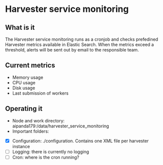 # Harvester service monitoring

## What is it
The Harvester service monitoring runs as a cronjob and checks prefedined Harvester metrics available in Elastic Search. When the metrics exceed a threshold, alerts will be sent out by email to the responsible team.

## Current metrics
- Memory usage
- CPU usage
- Disk usage
- Last submission of workers

## Operating it
- Node and work directory: aipanda179:/data/harvester_service_monitoring
- Important folders:
 - [x] Configuration: ./configuration. Contains one XML file per harvester instance
 - [ ] Logging: there is currently no logging
 - [ ] Cron: where is the cron running?
